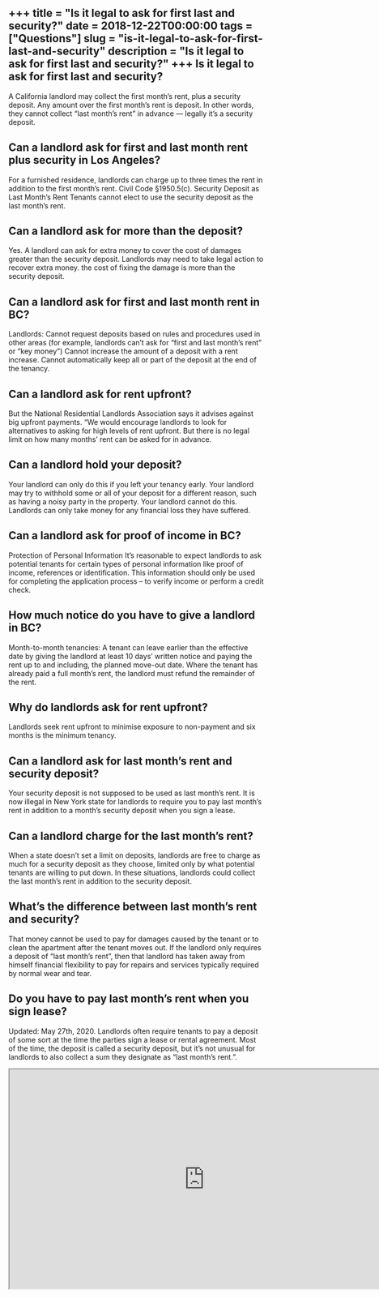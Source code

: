 +++
title = "Is it legal to ask for first last and security?"
date = 2018-12-22T00:00:00
tags = ["Questions"]
slug = "is-it-legal-to-ask-for-first-last-and-security"
description = "Is it legal to ask for first last and security?"
+++
Is it legal to ask for first last and security?
-----------------------------------------------

A California landlord may collect the first month’s rent, plus a security deposit. Any amount over the first month’s rent is deposit. In other words, they cannot collect “last month’s rent” in advance — legally it’s a security deposit.

Can a landlord ask for first and last month rent plus security in Los Angeles?
------------------------------------------------------------------------------

For a furnished residence, landlords can charge up to three times the rent in addition to the first month’s rent. Civil Code §1950.5(c). Security Deposit as Last Month’s Rent Tenants cannot elect to use the security deposit as the last month’s rent.

Can a landlord ask for more than the deposit?
---------------------------------------------

Yes. A landlord can ask for extra money to cover the cost of damages greater than the security deposit. Landlords may need to take legal action to recover extra money. the cost of fixing the damage is more than the security deposit.

Can a landlord ask for first and last month rent in BC?
-------------------------------------------------------

Landlords: Cannot request deposits based on rules and procedures used in other areas (for example, landlords can’t ask for “first and last month’s rent” or “key money”) Cannot increase the amount of a deposit with a rent increase. Cannot automatically keep all or part of the deposit at the end of the tenancy.

Can a landlord ask for rent upfront?
------------------------------------

But the National Residential Landlords Association says it advises against big upfront payments. “We would encourage landlords to look for alternatives to asking for high levels of rent upfront. But there is no legal limit on how many months’ rent can be asked for in advance.

Can a landlord hold your deposit?
---------------------------------

Your landlord can only do this if you left your tenancy early. Your landlord may try to withhold some or all of your deposit for a different reason, such as having a noisy party in the property. Your landlord cannot do this. Landlords can only take money for any financial loss they have suffered.

Can a landlord ask for proof of income in BC?
---------------------------------------------

Protection of Personal Information It’s reasonable to expect landlords to ask potential tenants for certain types of personal information like proof of income, references or identification. This information should only be used for completing the application process – to verify income or perform a credit check.

How much notice do you have to give a landlord in BC?
-----------------------------------------------------

Month-to-month tenancies: A tenant can leave earlier than the effective date by giving the landlord at least 10 days’ written notice and paying the rent up to and including, the planned move-out date. Where the tenant has already paid a full month’s rent, the landlord must refund the remainder of the rent.

Why do landlords ask for rent upfront?
--------------------------------------

Landlords seek rent upfront to minimise exposure to non-payment and six months is the minimum tenancy.

Can a landlord ask for last month’s rent and security deposit?
--------------------------------------------------------------

Your security deposit is not supposed to be used as last month’s rent. It is now illegal in New York state for landlords to require you to pay last month’s rent in addition to a month’s security deposit when you sign a lease.

Can a landlord charge for the last month’s rent?
------------------------------------------------

When a state doesn’t set a limit on deposits, landlords are free to charge as much for a security deposit as they choose, limited only by what potential tenants are willing to put down. In these situations, landlords could collect the last month’s rent in addition to the security deposit.

What’s the difference between last month’s rent and security?
-------------------------------------------------------------

That money cannot be used to pay for damages caused by the tenant or to clean the apartment after the tenant moves out. If the landlord only requires a deposit of “last month’s rent”, then that landlord has taken away from himself financial flexibility to pay for repairs and services typically required by normal wear and tear.

Do you have to pay last month’s rent when you sign lease?
---------------------------------------------------------

Updated: May 27th, 2020. Landlords often require tenants to pay a deposit of some sort at the time the parties sign a lease or rental agreement. Most of the time, the deposit is called a security deposit, but it’s not unusual for landlords to also collect a sum they designate as “last month’s rent.”.

<iframe allow="accelerometer; autoplay; clipboard-write; encrypted-media; gyroscope; picture-in-picture" allowfullscreen="" class="__youtube_prefs__  epyt-is-override  no-lazyload" data-no-lazy="1" data-origheight="433" data-origwidth="770" data-skipgform_ajax_framebjll="" height="433" id="_ytid_99214" loading="lazy" src="https://www.youtube.com/embed/JRAG9KFhE-g?enablejsapi=1&autoplay=0&cc_load_policy=0&cc_lang_pref=&iv_load_policy=1&loop=0&modestbranding=0&rel=1&fs=1&playsinline=0&autohide=2&theme=dark&color=red&controls=1&" title="YouTube player" width="770"></iframe>